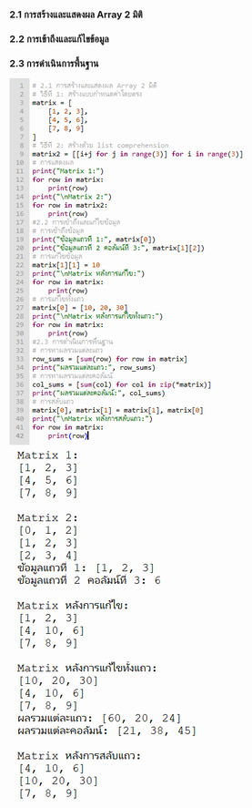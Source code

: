 ### 2.1 การสร้างและแสดงผล Array 2 มิติ
### 2.2 การเข้าถึงและแก้ไขข้อมูล
### 2.3 การดำเนินการพื้นฐาน
![alt text](<Screenshot 2024-12-10 203933.png>)
![alt text](<Screenshot 2024-12-10 204004.png>)